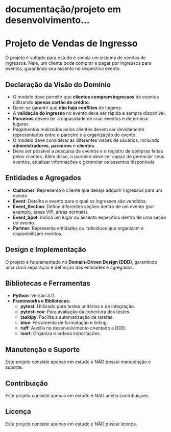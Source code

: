 
# documentação/projeto em desenvolvimento...
# Projeto de Vendas de Ingresso

O projeto é voltado para estudo e simula um sistema de vendas de ingressos. Nele, um cliente pode comprar e pagar por ingressos para eventos, garantindo seu assento no respectivo evento.

## Declaração da Visão do Domínio

- O modelo deve permitir que **clientes comprem ingressos** de eventos utilizando **apenas cartão de crédito**.
- Deve-se garantir que **não haja conflitos** de lugares.
- A **validação do ingresso** no evento deve ser rápida e sempre disponível.
- **Parceiros** devem ter a capacidade de criar eventos e determinar lugares.
- Pagamentos realizados pelos clientes devem ser devidamente representados entre o parceiro e a organização do evento.
- O modelo deve considerar as diferentes visões de usuários, incluindo **administradores**, **parceiros** e **clientes**.
- Deve ser possível a pesquisa de eventos e o registro de compras feitas pelos clientes. Além disso, o parceiro deve ser capaz de gerenciar seus eventos, atualizar informações e gerenciar os assentos disponíveis.

## Entidades e Agregados

- **Customer**: Representa o cliente que deseja adquirir ingressos para um evento.
- **Event**: Detalha o evento para o qual os ingressos são vendidos.
- **Event_Section**: Define diferentes seções dentro de um evento (por exemplo, áreas VIP, áreas normais).
- **Event_Spot**: Indica um lugar ou assento específico dentro de uma seção do evento.
- **Partner**: Representa entidades ou indivíduos que organizam e disponibilizam eventos.

## Design e Implementação

O projeto é fundamentado no **Domain-Driven Design (DDD)**, garantindo uma clara separação e definição das entidades e agregados.

## Bibliotecas e Ferramentas

- **Python**: Versão 3.11.
- **Frameworks e Bibliotecas**:
  - **pytest**: Utilizado para testes unitários e de integração.
  - **pytest-cov**: Para avaliação da cobertura dos testes.
  - **taskipy**: Facilita a automatização de tarefas.
  - **blue**: Ferramenta de formatação e linting.
  - **ruff**: Auxilia no desenvolvimento orientado a DDD.
  - **isort**: Organiza e ordena importações.

## Manutenção e Suporte
Este projeto consiste apenas em estudo e NÃO possui manutenção e suporte.

## Contribuição
Este projeto consiste apenas em estudo e NÃO aceita contribuições.

## Licença
Este projeto consiste apenas em estudo e NÃO possui licença.
